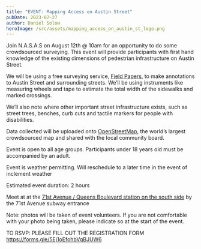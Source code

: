 ```yaml
---
title: "EVENT: Mapping Access on Austin Street"
pubDate: 2023-07-27
author: Daniel Solow
heroImage: /src/assets/mapping_access_on_austin_st_logo.png
---
```

Join N.A.S.A.S on August 12th @ 10am for an opportunity to do some crowdsourced surveying. This event will provide participants with first hand knowledge of the existing dimensions of pedestrian infrastructure on Austin Street.

We will be using a free surveying service, [Field Papers](http://fieldpapers.org/atlases/21l5zf17), to make annotations to Austin Street and surrounding streets. We’ll be using instruments like measuring wheels and tape to estimate the total width of the sidewalks and marked crossings.

We’ll also note where other important street infrastructure exists, such as street trees, benches, curb cuts and tactile markers for people with disabilities.

Data collected will be uploaded onto [OpenStreetMap](https://wiki.openstreetmap.org/wiki/About_OpenStreetMap), the world’s largest crowdsourced map and shared with the local community board.

Event is open to all age groups. Participants under 18 years old must be accompanied by an adult.

Event is weather permitting. Will reschedule to a later time in the event of inclement weather

Estimated event duration: 2 hours

Meet at at the [71st Avenue / Queens Boulevard station on the south side](https://www.google.com/maps/place/40%C2%B043'16.6%22N+73%C2%B050'38.9%22W/@40.721268,-73.8447677,19z/data=!3m1!4b1!4m4!3m3!8m2!3d40.721268!4d-73.844124?entry=ttu) by the 71st Avenue subway entrance

Note: photos will be taken of event volunteers. If you are not comfortable with your photo being taken, please indicate so at the start of the event.

TO RSVP: PLEASE FILL OUT THE REGISTRATION FORM https://forms.gle/5Ej1oEfohbVqBJUW6
